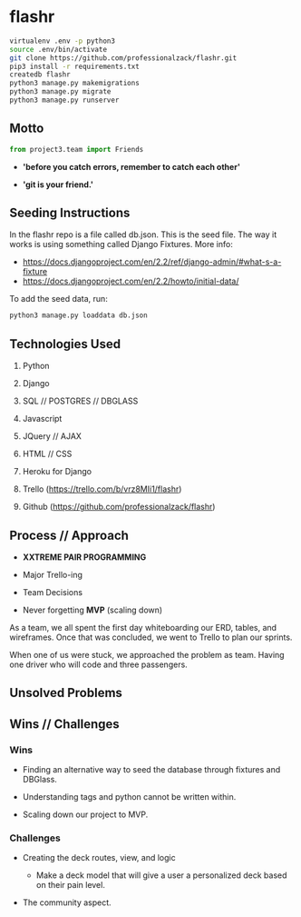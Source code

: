 # flashr

```zsh
virtualenv .env -p python3
source .env/bin/activate
git clone https://github.com/professionalzack/flashr.git
pip3 install -r requirements.txt
createdb flashr
python3 manage.py makemigrations
python3 manage.py migrate
python3 manage.py runserver
```

## Motto

```python
from project3.team import Friends
```

- **'before you catch errors, remember to catch each other'**

- **'git is your friend.'**

## Seeding Instructions

In the flashr repo is a file called db.json. This is the seed file.
The way it works is using something called Django Fixtures. More info:

- <https://docs.djangoproject.com/en/2.2/ref/django-admin/#what-s-a-fixture>
- <https://docs.djangoproject.com/en/2.2/howto/initial-data/>

To add the seed data, run:

```zsh
python3 manage.py loaddata db.json
```

## Technologies Used

1. Python

2. Django

3. SQL // POSTGRES // DBGLASS

4. Javascript

5. JQuery // AJAX

6. HTML // CSS

7. Heroku for Django

8. Trello (<https://trello.com/b/vrz8MIi1/flashr>)

9. Github (<https://github.com/professionalzack/flashr>)

## Process // Approach

- **XXTREME PAIR PROGRAMMING**
  
- Major Trello-ing

- Team Decisions

- Never forgetting **MVP** (scaling down)

As a team, we all spent the first day whiteboarding our ERD, tables, and wireframes. Once that was concluded, we went to Trello to plan our sprints.

When one of us were stuck, we approached the problem as team. Having one driver who will code and three passengers.

## Unsolved Problems

## Wins // Challenges

### Wins

- Finding an alternative way to seed the database through fixtures and DBGlass.

- Understanding tags and python cannot be written within.

- Scaling down our project to MVP.

### Challenges

- Creating the deck routes, view, and logic
  
  - Make a deck model that will give a user a personalized deck based on their pain level. 

- The community aspect.